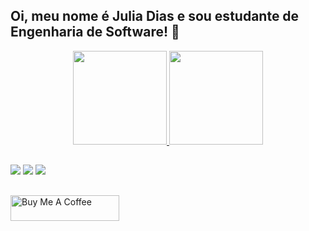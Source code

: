 ## Oi, meu nome é Julia Dias e sou estudante de Engenharia de Software! 👋

<div align="center">
  <a href="https://github.com/juliadiasp">
    <img height="150em" src="https://github-readme-stats.vercel.app/api?username=juliadiasp&count_private=true&include_all_commits=true&show_icons=true&theme=dracula&hide_border=false&show_owner=true"/>
    <img height="150em" src="https://github-readme-stats.vercel.app/api/top-langs/?username=juliadiasp&theme=dracula&hide_border=false&&layout=compact"/>
  </a>
</div>

##

  <a href="https://www.instagram.com/juliadiasp_" target="_blank"><img src="https://img.shields.io/badge/-Instagram-%23E4405F?style=for-the-badge&logo=instagram&logoColor=white" target="_blank"></a>
  <a href="https://www.twitch.tv/meerkittyj" target="_blank"><img src="https://img.shields.io/badge/Twitch-9146FF?style=for-the-badge&logo=twitch&logoColor=white" target="_blank"></a>
  <a href="https://www.linkedin.com/in/juliadiasp/" target="_blank"><img src="https://img.shields.io/badge/-LinkedIn-%230077B5?style=for-the-badge&logo=linkedin&logoColor=white" target="_blank"></a>

## 

<a href="https://www.buymeacoffee.com/juliadias" target="_blank"><img src="https://cdn.buymeacoffee.com/buttons/default-orange.png" alt="Buy Me A Coffee" height="41" width="174"></a>

